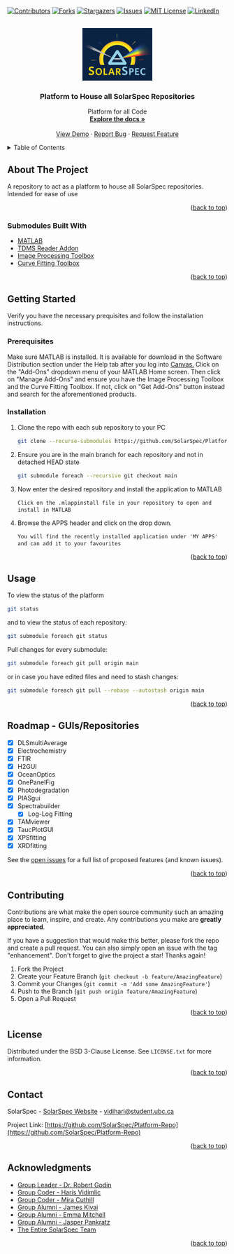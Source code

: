 <div id="top"></div>

<!-- PROJECT SHIELDS -->
[![Contributors][contributors-shield]][contributors-url]
[![Forks][forks-shield]][forks-url]
[![Stargazers][stars-shield]][stars-url]
[![Issues][issues-shield]][issues-url]
[![MIT License][license-shield]][license-url]
[![LinkedIn][linkedin-shield]][linkedin-url]



<!-- PROJECT LOGO -->
<br />
<div align="center">
  <a href="https://github.com/SolarSpec/Platform-Repo">
    <img src="PlatformRepo_resources/logo.png" alt="SolarSpec" width="160" height="120">
  </a>

<h3 align="center">Platform to House all SolarSpec Repositories</h3>

  <p align="center">
    Platform for all Code
    <br />
    <a href="https://github.com/SolarSpec/Platform-Repo"><strong>Explore the docs »</strong></a>
    <br />
    <br />
    <a href="https://github.com/SolarSpec/Platform-Repo">View Demo</a>
    ·
    <a href="https://github.com/SolarSpec/Platform-Repo/issues">Report Bug</a>
    ·
    <a href="https://github.com/SolarSpec/Platform-Repo/issues">Request Feature</a>
  </p>
</div>



<!-- TABLE OF CONTENTS -->
<details>
  <summary>Table of Contents</summary>
  <ol>
    <li>
      <a href="#about-the-project">About The Project</a>
      <ul>
        <li><a href="#built-with">Built With</a></li>
      </ul>
    </li>
    <li>
      <a href="#getting-started">Getting Started</a>
      <ul>
        <li><a href="#prerequisites">Prerequisites</a></li>
        <li><a href="#installation">Installation</a></li>
      </ul>
    </li>
    <li><a href="#usage">Usage</a></li>
    <li><a href="#roadmap">Roadmap</a></li>
    <li><a href="#contributing">Contributing</a></li>
    <li><a href="#license">License</a></li>
    <li><a href="#contact">Contact</a></li>
    <li><a href="#acknowledgments">Acknowledgments</a></li>
  </ol>
</details>



<!-- ABOUT THE PROJECT -->
## About The Project
A repository to act as a platform to house all SolarSpec repositories. Intended for ease of use

<p align="right">(<a href="#top">back to top</a>)</p>



### Submodules Built With

* [MATLAB](https://www.mathworks.com/products/matlab.html)
* [TDMS Reader Addon](https://www.mathworks.com/matlabcentral/fileexchange/30023-tdms-reader)
* [Image Processing Toolbox](https://www.mathworks.com/help/images/)
* [Curve Fitting Toolbox](https://www.mathworks.com/help/curvefit/)

<p align="right">(<a href="#top">back to top</a>)</p>



<!-- GETTING STARTED -->
## Getting Started

Verify you have the necessary prequisites and follow the installation instructions.

### Prerequisites

Make sure MATLAB is installed. It is available for download in the Software Distribution section under the Help tab after you log into [Canvas.](https://canvas.ubc.ca/)
Click on the "Add-Ons" dropdown menu of your MATLAB Home screen. Then click on "Manage Add-Ons" and ensure you have the Image Processing Toolbox and the Curve Fitting Toolbox. If not, click on "Get Add-Ons" button instead and search for the aforementioned products.

### Installation

1. Clone the repo with each sub repository to your PC
   ```sh
   git clone --recurse-submodules https://github.com/SolarSpec/Platform-Repo.git && cd "$(basename "$_" .git)"
   ```
2. Ensure you are in the main branch for each repository and not in detached HEAD state
   ```sh
   git submodule foreach --recursive git checkout main
   ```
4. Now enter the desired repository and install the application to MATLAB
   ```
   Click on the .mlappinstall file in your repository to open and install in MATLAB
   ```
3. Browse the APPS header and click on the drop down.
   ```
   You will find the recently installed application under 'MY APPS' and can add it to your favourites
   ```

<p align="right">(<a href="#top">back to top</a>)</p>



<!-- USAGE EXAMPLES -->
## Usage

To view the status of the platform
```sh
git status
```
and to view the status of each repository:
```sh
git submodule foreach git status
```


Pull changes for every submodule:
```sh
git submodule foreach git pull origin main
```
or in case you have edited files and need to stash changes:
```sh
git submodule foreach git pull --rebase --autostash origin main
```

<p align="right">(<a href="#top">back to top</a>)</p>



<!-- ROADMAP -->
## Roadmap - GUIs/Repositories

- [X] DLSmultiAverage
- [X] Electrochemistry
- [X] FTIR
- [X] H2GUI
- [X] OceanOptics
- [X] OnePanelFig
- [X] Photodegradation
- [X] PIASgui
- [X] Spectrabuilder
  - [X] Log-Log Fitting 
- [X] TAMviewer
- [X] TaucPlotGUI
- [X] XPSfitting
- [X] XRDfitting

See the [open issues](https://github.com/SolarSpec/Platform-Repo/issues) for a full list of proposed features (and known issues).

<p align="right">(<a href="#top">back to top</a>)</p>



<!-- CONTRIBUTING -->
## Contributing

Contributions are what make the open source community such an amazing place to learn, inspire, and create. Any contributions you make are **greatly appreciated**.

If you have a suggestion that would make this better, please fork the repo and create a pull request. You can also simply open an issue with the tag "enhancement".
Don't forget to give the project a star! Thanks again!

1. Fork the Project
2. Create your Feature Branch (`git checkout -b feature/AmazingFeature`)
3. Commit your Changes (`git commit -m 'Add some AmazingFeature'`)
4. Push to the Branch (`git push origin feature/AmazingFeature`)
5. Open a Pull Request

<p align="right">(<a href="#top">back to top</a>)</p>



<!-- LICENSE -->
## License

Distributed under the BSD 3-Clause License. See `LICENSE.txt` for more information.

<p align="right">(<a href="#top">back to top</a>)</p>



<!-- CONTACT -->
## Contact

SolarSpec - [SolarSpec Website](https://solarspec.ok.ubc.ca/) - vidihari@student.ubc.ca

Project Link: [https://github.com/SolarSpec/Platform-Repo](https://github.com/SolarSpec/Platform-Repo)

<p align="right">(<a href="#top">back to top</a>)</p>



<!-- ACKNOWLEDGMENTS -->
## Acknowledgments

* [Group Leader - Dr. Robert Godin](https://solarspec.ok.ubc.ca/people/)
* [Group Coder - Haris Vidimlic](https://solarspec.ok.ubc.ca/people/)
* [Group Coder - Mira Cuthill](https://solarspec.ok.ubc.ca/people/)
* [Group Alumni - James Kivai](https://solarspec.ok.ubc.ca/people/)
* [Group Alumni - Emma Mitchell](https://solarspec.ok.ubc.ca/people/)
* [Group Alumni - Jasper Pankratz](https://solarspec.ok.ubc.ca/people/)
* [The Entire SolarSpec Team](https://solarspec.ok.ubc.ca/people/)

<p align="right">(<a href="#top">back to top</a>)</p>



<!-- MARKDOWN LINKS & IMAGES -->
<!-- https://www.markdownguide.org/basic-syntax/#reference-style-links -->
[contributors-shield]: https://img.shields.io/github/contributors/SolarSpec/Platform-Repo.svg?style=for-the-badge
[contributors-url]: https://github.com/SolarSpec/Platform-Repo/graphs/contributors
[forks-shield]: https://img.shields.io/github/forks/SolarSpec/Platform-Repo.svg?style=for-the-badge
[forks-url]: https://github.com/SolarSpec/Platform-Repo/network/members
[stars-shield]: https://img.shields.io/github/stars/SolarSpec/Platform-Repo.svg?style=for-the-badge
[stars-url]: https://github.com/SolarSpec/Platform-Repo/stargazers
[issues-shield]: https://img.shields.io/github/issues/SolarSpec/Platform-Repo.svg?style=for-the-badge
[issues-url]: https://github.com/SolarSpec/Platform-Repo/issues
[license-shield]: https://img.shields.io/github/license/SolarSpec/Platform-Repo.svg?style=for-the-badge
[license-url]: https://github.com/SolarSpec/Platform-Repo/blob/main/LICENSE.txt
[linkedin-shield]: https://img.shields.io/badge/-LinkedIn-black.svg?style=for-the-badge&logo=linkedin&colorB=555
[linkedin-url]: https://linkedin.com/in/haris-vidimlic-06730019b/
[product-screenshot]: PlatformRepo_resources/Screenshot.png
